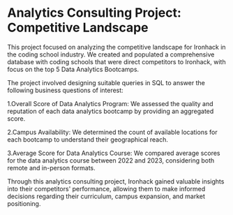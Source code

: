 # Analytics Consulting Project: Competitive Landscape


This project focused on analyzing the competitive landscape for Ironhack in the coding school industry. We created and populated a comprehensive database with coding schools that were direct competitors to Ironhack, with focus on the top 5 Data Analytics Bootcamps.
 
The project involved designing suitable queries in SQL to answer the following business questions of interest:

1.Overall Score of Data Analytics Program: 
We assessed the quality and reputation of each data analytics bootcamp by providing an aggregated score.
 
2.Campus Availability: 
We determined the count of available locations for each bootcamp to understand their geographical reach.
 
3.Average Score for Data Analytics Course: 
We compared average scores for the data analytics course between 2022 and 2023, considering both remote and in-person formats.

Through this analytics consulting project, Ironhack gained valuable insights into their competitors' performance, allowing them to make informed decisions regarding their curriculum, campus expansion, and market positioning.
